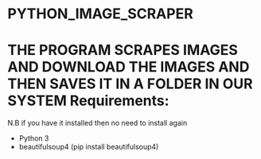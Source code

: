 # PYTHON_IMAGE_SCRAPER
THE PROGRAM SCRAPES IMAGES AND DOWNLOAD THE IMAGES AND THEN SAVES IT IN A FOLDER IN OUR SYSTEM
Requirements:
=============
N.B if you have it installed then no need to install again
- Python 3
- beautifulsoup4  (pip install beautifulsoup4)
